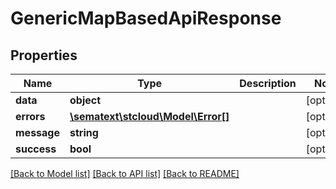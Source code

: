 # GenericMapBasedApiResponse

## Properties

| Name        | Type                                            | Description | Notes      |
| ----------- | ----------------------------------------------- | ----------- | ---------- |
| **data**    | **object**                                      |             | [optional] |
| **errors**  | [**\sematext\stcloud\Model\Error[]**](Error.md) |             | [optional] |
| **message** | **string**                                      |             | [optional] |
| **success** | **bool**                                        |             | [optional] |

[[Back to Model list]](../../README.md#documentation-for-models) [[Back to API list]](../../README.md#documentation-for-api-endpoints) [[Back to README]](../../README.md)
